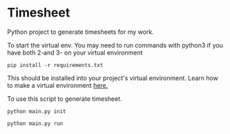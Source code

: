 # Timesheet
Python project to generate timesheets for my work.

To start the virtual env. You may need to run commands with python3 if you have both 2-and 3- on your virtual environment

```pip install -r requirements.txt```

This should be installed into your project's virtual environment. Learn how to make a virtual environment [here.](https://docs.python.org/3/library/venv.html)

To use this script to generate timesheet.

```python main.py init```

```python main.py run```
